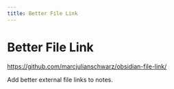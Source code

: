 ```yaml
---
title: Better File Link
---
```


# Better File Link

<https://github.com/marcjulianschwarz/obsidian-file-link/>

Add better external file links to notes.
